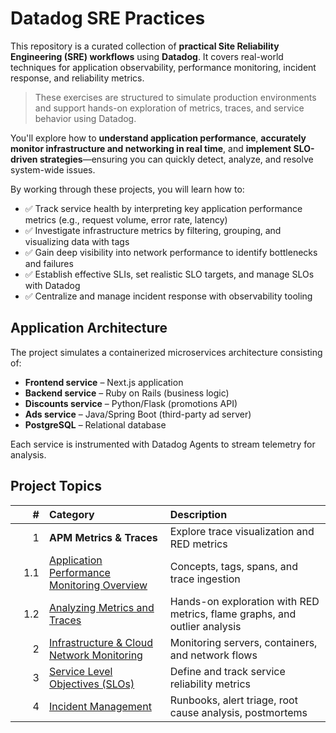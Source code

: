 

#  Datadog SRE Practices

This repository is a curated collection of **practical Site Reliability Engineering (SRE) workflows** using **Datadog**. It covers real-world techniques for application observability, performance monitoring, incident response, and reliability metrics.

> These exercises are structured to simulate production environments and support hands-on exploration of metrics, traces, and service behavior using Datadog.

You'll explore how to **understand application performance**, **accurately monitor infrastructure and networking in real time**, and **implement SLO-driven strategies**—ensuring you can quickly detect, analyze, and resolve system-wide issues.

By working through these projects, you will learn how to:

- ✅ Track service health by interpreting key application performance metrics (e.g., request volume, error rate, latency)
- ✅ Investigate infrastructure metrics by filtering, grouping, and visualizing data with tags
- ✅ Gain deep visibility into network performance to identify bottlenecks and failures
- ✅ Establish effective SLIs, set realistic SLO targets, and manage SLOs with Datadog
- ✅ Centralize and manage incident response with observability tooling

## Application Architecture
 
The project simulates a containerized microservices architecture consisting of:

- **Frontend service** – Next.js application
- **Backend service** – Ruby on Rails (business logic)
- **Discounts service** – Python/Flask (promotions API)
- **Ads service** – Java/Spring Boot (third-party ad server)
- **PostgreSQL** – Relational database

Each service is instrumented with Datadog Agents to stream telemetry for analysis.


##  Project Topics

| # | Category | Description |
|--:|:---------|:------------|
| 1 | **APM Metrics & Traces** | Explore trace visualization and RED metrics |
| &nbsp;&nbsp;&nbsp;1.1 | [Application Performance Monitoring Overview](topics/1-apm-metrics-traces/1.1-apm-overview.md) | Concepts, tags, spans, and trace ingestion |
| &nbsp;&nbsp;&nbsp;1.2 | [Analyzing Metrics and Traces](topics/1-apm-metrics-traces/1.2-analyzing-metrics-and-traces.md) | Hands-on exploration with RED metrics, flame graphs, and outlier analysis |
| 2 | [Infrastructure & Cloud Network Monitoring](topics/2-infra-network-monitoring/2-infra-network-monitoring.md) | Monitoring servers, containers, and network flows |
| 3 | [Service Level Objectives (SLOs)](topics/3-slos/3-slos.md) | Define and track service reliability metrics |
| 4 | [Incident Management](topics/4-incident-management/4-incident-management.md) | Runbooks, alert triage, root cause analysis, postmortems |







